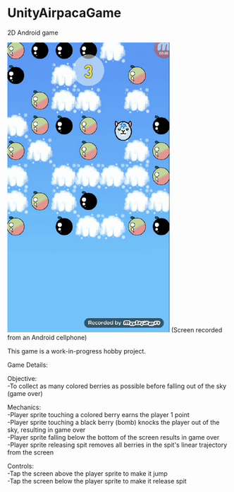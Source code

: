 # UnityAirpacaGame
2D Android game

![](AirpacaDemo.gif)
(Screen recorded from an Android cellphone)

This game is a work-in-progress hobby project.

Game Details:

Objective:  
-To collect as many colored berries as possible before falling out of the sky (game over)

Mechanics:  
-Player sprite touching a colored berry earns the player 1 point  
-Player sprite touching a black berry (bomb) knocks the player out of the sky, resulting in game over  
-Player sprite falling below the bottom of the screen results in game over  
-Player sprite releasing spit removes all berries in the spit's linear trajectory from the screen  

Controls:  
-Tap the screen above the player sprite to make it jump  
-Tap the screen below the player sprite to make it release spit  



